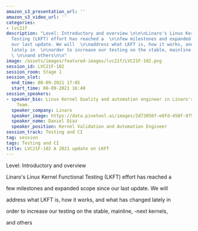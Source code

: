 ```yaml
---
amazon_s3_presentation_url: ''
amazon_s3_video_url: ''
categories:
- lvc21f
description: "Level: Introductory and overview \n\n\nLinaro's Linux Kernel Functional
  Testing (LKFT) effort has reached a  \n\nfew milestones and expanded scope since
  our last update. We will  \n\naddress what LKFT is, how it works, and what has changed
  lately in  \n\norder to increase our testing on the stable, mainline, -next kernels,
  \ \n\nand others\n\n"
image: /assets/images/featured-images/lvc21f/LVC21F-102.png
session_id: LVC21F-102
session_room: Stage 1
session_slot:
  end_time: 08-09-2021 17:05
  start_time: 08-09-2021 16:40
session_speakers:
- speaker_bio: Linux Kernel Quality and automation engineer in Linaro's Kernel Validation
    Team.
  speaker_company: Linaro
  speaker_image: https://data.pinetool.ai/images/2d73056f-e0fd-450f-9756-ad43b9afa346.jpeg
  speaker_name: Daniel Díaz
  speaker_position: Kernel Validation and Automation Engineer
session_track: Testing and CI
tag: session
tags: Testing and CI
title: LVC21F-102 A 2021 update on LKFT
---
```


Level: Introductory and overview 


Linaro's Linux Kernel Functional Testing (LKFT) effort has reached a  

few milestones and expanded scope since our last update. We will  

address what LKFT is, how it works, and what has changed lately in  

order to increase our testing on the stable, mainline, -next kernels,  

and others